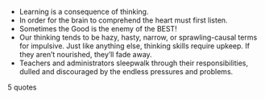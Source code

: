  - Learning is a consequence of thinking.
 - In order for the brain to comprehend the heart must first listen.
 - Sometimes the Good is the enemy of the BEST!
 - Our thinking tends to be hazy, hasty, narrow, or sprawling-causal terms for impulsive. Just like anything else, thinking skills require upkeep. If they aren’t nourished, they’ll fade away.
 - Teachers and administrators sleepwalk through their responsibilities, dulled and discouraged by the endless pressures and problems.

5 quotes